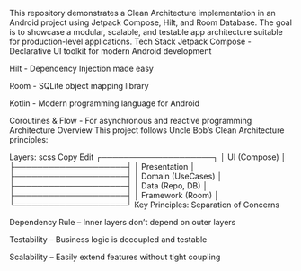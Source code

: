 This repository demonstrates a Clean Architecture implementation in an Android project using Jetpack Compose, Hilt, and Room Database. The goal is to showcase a modular, scalable, and testable app architecture suitable for production-level applications.
Tech Stack
Jetpack Compose - Declarative UI toolkit for modern Android development

Hilt - Dependency Injection made easy

Room - SQLite object mapping library

Kotlin - Modern programming language for Android

Coroutines & Flow - For asynchronous and reactive programming
 Architecture Overview
This project follows Uncle Bob’s Clean Architecture principles:

Layers:
scss
Copy
Edit
┌────────────────────┐
│      UI (Compose)  │
├────────────────────┤
│   Presentation      │
├────────────────────┤
│   Domain (UseCases) │
├────────────────────┤
│   Data (Repo, DB)   │
├────────────────────┤
│   Framework (Room)  │
└────────────────────┘
Key Principles:
Separation of Concerns

Dependency Rule – Inner layers don’t depend on outer layers

Testability – Business logic is decoupled and testable

Scalability – Easily extend features without tight coupling
